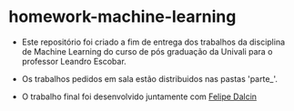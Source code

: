 # homework-machine-learning

- Este repositório foi criado a fim de entrega dos trabalhos da disciplina de Machine Learning do curso de pós graduação da Univali para o professor Leandro Escobar.

- Os trabalhos pedidos em sala estão distribuidos nas pastas 'parte_'.

- O trabalho final foi desenvolvido juntamente com [Felipe Dalcin](https://github.com/fdalcin)